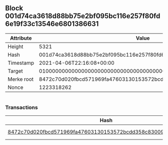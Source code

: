 ## Block 001d74ca3618d88bb75e2bf095bc116e257f80fd6e19f33c13546e6801386631

Attribute | Value
--- | ---
Height | 5321
Hash | 001d74ca3618d88bb75e2bf095bc116e257f80fd6e19f33c13546e6801386631
Timestamp | 2021-04-06T22:16:08+00:00
Target | 0100000000000000000000000000000000000000000000000000000000000000
Merke root | 8472c70d020fbcd571969fa47603130153572bcdd358c83009c0cd6a2742ffe3
Nonce | 1223318262

```

```

### Transactions

Hash | Amount
--- | ---
[8472c70d020fbcd571969fa47603130153572bcdd358c83009c0cd6a2742ffe3](8472c70d020fbcd571969fa47603130153572bcdd358c83009c0cd6a2742ffe3.md) | 10.00000000 SKEPTI 

